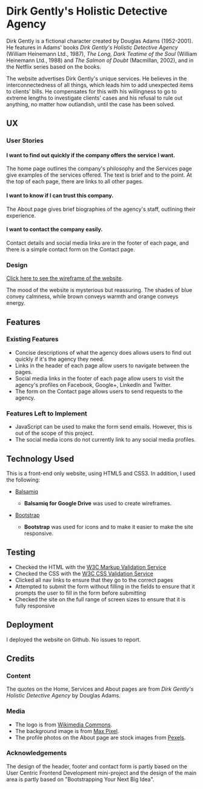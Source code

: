 # Dirk Gently's Holistic Detective Agency

Dirk Gently is a fictional character created by Douglas Adams (1952-2001). He features 
in Adams' books <em>Dirk Gently's Holistic Detective Agency</em> (William Heinemann Ltd., 1987), 
<em>The Long, Dark Teatime of the Soul</em> (William Heinemann Ltd., 1988) and <em>The Salmon of Doubt</em> 
(Macmillan, 2002), and in the Netflix series based on the books.

The website advertises Dirk Gently's unique services. He believes in the interconnectedness 
of all things, which leads him to add unexpected items to clients' bills. He compensates 
for this with his willingness to go to extreme lengths to investigate clients' cases and 
his refusal to rule out anything, no matter how outlandish, until the case has been solved.

## UX

### User Stories
#### I want to find out quickly if the company offers the service I want.
The home page outlines the company's philosophy and the Services page give examples of the services offered. 
The text is brief and to the point. At the top of each page, there are links to all other pages.

#### I want to know if I can trust this company.
The About page gives brief biographies of the agency's staff, outlining their experience.

#### I want to contact the company easily.
Contact details and social media links are in the footer of each page, and there is a simple contact form on the Contact page.


### Design

[Click here to see the wireframe of the website](https://drive.google.com/file/d/1dFBdKboGSMnJ1-ukDbQcDlBI7GNdjFE_/view?usp=sharing).

The mood of the website is mysterious but reassuring. The shades of blue convey calmness, while
brown conveys warmth and orange conveys energy. 

## Features

### Existing Features
- Concise descriptions of what the agency does allows users to find out quickly if it's the agency they need.
- Links in the header of each page allow users to navigate between the pages.
- Social media links in the footer of each page allow users to visit the agency's profiles on Facebook, Google+, LinkedIn and Twitter.
- The form on the Contact page allows users to send requests to the agency.

### Features Left to Implement
- JavaScript can be used to make the form send emails. However, this is out of the scope of this project.
- The social media icons do not currently link to any social media profiles.


## Technology Used

This is a front-end only website, using HTML5 and CSS3. In addition, I used the following:

- [Balsamiq](https://balsamiq.com/)
    - **Balsamiq for Google Drive** was used to create wireframes.

- [Bootstrap](https://getbootstrap.com/)
    - **Bootstrap** was used for icons and to make it easier to make the site responsive.

## Testing
- Checked the HTML with the [W3C Markup Validation Service](https://validator.w3.org/)
- Checked the CSS with the [W3C CSS Validation Service](https://jigsaw.w3.org/css-validator/)
- Clicked all nav links to ensure that they go to the correct pages
- Attempted to submit the form without filling in the fields to ensure that it prompts the user to fill in the form before submitting
- Checked the site on the full range of screen sizes to ensure that it is fully responsive

## Deployment

I deployed the website on Github. No issues to report.


## Credits

### Content
The quotes on the Home, Services and About pages are from *Dirk Gently's Holistic Detective Agency* by Douglas Adams.

### Media
- The logo is from [Wikimedia Commons](https://commons.wikimedia.org/).
- The background image is from [Max Pixel](https://www.maxpixel.net/).
- The profile photos on the About page are stock images from [Pexels](https://www.pexels.com/).

### Acknowledgements
The design of the header, footer and contact form is partly based on the User Centric Frontend Development mini-project 
and the design of the main area is partly based on  "Bootstrapping Your Next Big Idea".